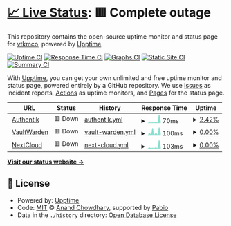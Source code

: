 # [📈 Live Status](https://vtkmco.github.io/git_uptime): <!--live status--> **🟥 Complete outage**

This repository contains the open-source uptime monitor and status page for [vtkmco](https://vtkmco.github.io/git_uptime), powered by [Upptime](https://github.com/upptime/upptime).

[![Uptime CI](https://github.com/vtkmco/git_uptime/workflows/Uptime%20CI/badge.svg)](https://github.com/vtkmco/git_uptime/actions?query=workflow%3A%22Uptime+CI%22)
[![Response Time CI](https://github.com/vtkmco/git_uptime/workflows/Response%20Time%20CI/badge.svg)](https://github.com/vtkmco/git_uptime/actions?query=workflow%3A%22Response+Time+CI%22)
[![Graphs CI](https://github.com/vtkmco/git_uptime/workflows/Graphs%20CI/badge.svg)](https://github.com/vtkmco/git_uptime/actions?query=workflow%3A%22Graphs+CI%22)
[![Static Site CI](https://github.com/vtkmco/git_uptime/workflows/Static%20Site%20CI/badge.svg)](https://github.com/vtkmco/git_uptime/actions?query=workflow%3A%22Static+Site+CI%22)
[![Summary CI](https://github.com/vtkmco/git_uptime/workflows/Summary%20CI/badge.svg)](https://github.com/vtkmco/git_uptime/actions?query=workflow%3A%22Summary+CI%22)

With [Upptime](https://upptime.js.org), you can get your own unlimited and free uptime monitor and status page, powered entirely by a GitHub repository. We use [Issues](https://github.com/vtkmco/git_uptime/issues) as incident reports, [Actions](https://github.com/vtkmco/git_uptime/actions) as uptime monitors, and [Pages](https://vtkmco.github.io/git_uptime) for the status page.

<!--start: status pages-->
<!-- This summary is generated by Upptime (https://github.com/upptime/upptime) -->
<!-- Do not edit this manually, your changes will be overwritten -->
<!-- prettier-ignore -->
| URL | Status | History | Response Time | Uptime |
| --- | ------ | ------- | ------------- | ------ |
| <img alt="" src="https://icons.duckduckgo.com/ip3/auth.vtk2m.xyz.ico" height="13"> [Authentik](https://auth.vtk2m.xyz) | 🟥 Down | [authentik.yml](https://github.com/vtkmco/git_uptime/commits/HEAD/history/authentik.yml) | <details><summary><img alt="Response time graph" src="./graphs/authentik/response-time-week.png" height="20"> 70ms</summary><br><a href="https://vtkmco.github.io/git_uptime/history/authentik"><img alt="Response time 70" src="https://img.shields.io/endpoint?url=https%3A%2F%2Fraw.githubusercontent.com%2Fvtkmco%2Fgit_uptime%2FHEAD%2Fapi%2Fauthentik%2Fresponse-time.json"></a><br><a href="https://vtkmco.github.io/git_uptime/history/authentik"><img alt="24-hour response time 70" src="https://img.shields.io/endpoint?url=https%3A%2F%2Fraw.githubusercontent.com%2Fvtkmco%2Fgit_uptime%2FHEAD%2Fapi%2Fauthentik%2Fresponse-time-day.json"></a><br><a href="https://vtkmco.github.io/git_uptime/history/authentik"><img alt="7-day response time 70" src="https://img.shields.io/endpoint?url=https%3A%2F%2Fraw.githubusercontent.com%2Fvtkmco%2Fgit_uptime%2FHEAD%2Fapi%2Fauthentik%2Fresponse-time-week.json"></a><br><a href="https://vtkmco.github.io/git_uptime/history/authentik"><img alt="30-day response time 70" src="https://img.shields.io/endpoint?url=https%3A%2F%2Fraw.githubusercontent.com%2Fvtkmco%2Fgit_uptime%2FHEAD%2Fapi%2Fauthentik%2Fresponse-time-month.json"></a><br><a href="https://vtkmco.github.io/git_uptime/history/authentik"><img alt="1-year response time 70" src="https://img.shields.io/endpoint?url=https%3A%2F%2Fraw.githubusercontent.com%2Fvtkmco%2Fgit_uptime%2FHEAD%2Fapi%2Fauthentik%2Fresponse-time-year.json"></a></details> | <details><summary><a href="https://vtkmco.github.io/git_uptime/history/authentik">2.42%</a></summary><a href="https://vtkmco.github.io/git_uptime/history/authentik"><img alt="All-time uptime 2.42%" src="https://img.shields.io/endpoint?url=https%3A%2F%2Fraw.githubusercontent.com%2Fvtkmco%2Fgit_uptime%2FHEAD%2Fapi%2Fauthentik%2Fuptime.json"></a><br><a href="https://vtkmco.github.io/git_uptime/history/authentik"><img alt="24-hour uptime 2.42%" src="https://img.shields.io/endpoint?url=https%3A%2F%2Fraw.githubusercontent.com%2Fvtkmco%2Fgit_uptime%2FHEAD%2Fapi%2Fauthentik%2Fuptime-day.json"></a><br><a href="https://vtkmco.github.io/git_uptime/history/authentik"><img alt="7-day uptime 2.42%" src="https://img.shields.io/endpoint?url=https%3A%2F%2Fraw.githubusercontent.com%2Fvtkmco%2Fgit_uptime%2FHEAD%2Fapi%2Fauthentik%2Fuptime-week.json"></a><br><a href="https://vtkmco.github.io/git_uptime/history/authentik"><img alt="30-day uptime 2.42%" src="https://img.shields.io/endpoint?url=https%3A%2F%2Fraw.githubusercontent.com%2Fvtkmco%2Fgit_uptime%2FHEAD%2Fapi%2Fauthentik%2Fuptime-month.json"></a><br><a href="https://vtkmco.github.io/git_uptime/history/authentik"><img alt="1-year uptime 2.42%" src="https://img.shields.io/endpoint?url=https%3A%2F%2Fraw.githubusercontent.com%2Fvtkmco%2Fgit_uptime%2FHEAD%2Fapi%2Fauthentik%2Fuptime-year.json"></a></details>
| <img alt="" src="https://icons.duckduckgo.com/ip3/vw.vtk2m.xyz.ico" height="13"> [VaultWarden](https://vw.vtk2m.xyz) | 🟥 Down | [vault-warden.yml](https://github.com/vtkmco/git_uptime/commits/HEAD/history/vault-warden.yml) | <details><summary><img alt="Response time graph" src="./graphs/vault-warden/response-time-week.png" height="20"> 100ms</summary><br><a href="https://vtkmco.github.io/git_uptime/history/vault-warden"><img alt="Response time 100" src="https://img.shields.io/endpoint?url=https%3A%2F%2Fraw.githubusercontent.com%2Fvtkmco%2Fgit_uptime%2FHEAD%2Fapi%2Fvault-warden%2Fresponse-time.json"></a><br><a href="https://vtkmco.github.io/git_uptime/history/vault-warden"><img alt="24-hour response time 100" src="https://img.shields.io/endpoint?url=https%3A%2F%2Fraw.githubusercontent.com%2Fvtkmco%2Fgit_uptime%2FHEAD%2Fapi%2Fvault-warden%2Fresponse-time-day.json"></a><br><a href="https://vtkmco.github.io/git_uptime/history/vault-warden"><img alt="7-day response time 100" src="https://img.shields.io/endpoint?url=https%3A%2F%2Fraw.githubusercontent.com%2Fvtkmco%2Fgit_uptime%2FHEAD%2Fapi%2Fvault-warden%2Fresponse-time-week.json"></a><br><a href="https://vtkmco.github.io/git_uptime/history/vault-warden"><img alt="30-day response time 100" src="https://img.shields.io/endpoint?url=https%3A%2F%2Fraw.githubusercontent.com%2Fvtkmco%2Fgit_uptime%2FHEAD%2Fapi%2Fvault-warden%2Fresponse-time-month.json"></a><br><a href="https://vtkmco.github.io/git_uptime/history/vault-warden"><img alt="1-year response time 100" src="https://img.shields.io/endpoint?url=https%3A%2F%2Fraw.githubusercontent.com%2Fvtkmco%2Fgit_uptime%2FHEAD%2Fapi%2Fvault-warden%2Fresponse-time-year.json"></a></details> | <details><summary><a href="https://vtkmco.github.io/git_uptime/history/vault-warden">0.00%</a></summary><a href="https://vtkmco.github.io/git_uptime/history/vault-warden"><img alt="All-time uptime 0.00%" src="https://img.shields.io/endpoint?url=https%3A%2F%2Fraw.githubusercontent.com%2Fvtkmco%2Fgit_uptime%2FHEAD%2Fapi%2Fvault-warden%2Fuptime.json"></a><br><a href="https://vtkmco.github.io/git_uptime/history/vault-warden"><img alt="24-hour uptime 0.00%" src="https://img.shields.io/endpoint?url=https%3A%2F%2Fraw.githubusercontent.com%2Fvtkmco%2Fgit_uptime%2FHEAD%2Fapi%2Fvault-warden%2Fuptime-day.json"></a><br><a href="https://vtkmco.github.io/git_uptime/history/vault-warden"><img alt="7-day uptime 0.00%" src="https://img.shields.io/endpoint?url=https%3A%2F%2Fraw.githubusercontent.com%2Fvtkmco%2Fgit_uptime%2FHEAD%2Fapi%2Fvault-warden%2Fuptime-week.json"></a><br><a href="https://vtkmco.github.io/git_uptime/history/vault-warden"><img alt="30-day uptime 0.00%" src="https://img.shields.io/endpoint?url=https%3A%2F%2Fraw.githubusercontent.com%2Fvtkmco%2Fgit_uptime%2FHEAD%2Fapi%2Fvault-warden%2Fuptime-month.json"></a><br><a href="https://vtkmco.github.io/git_uptime/history/vault-warden"><img alt="1-year uptime 0.00%" src="https://img.shields.io/endpoint?url=https%3A%2F%2Fraw.githubusercontent.com%2Fvtkmco%2Fgit_uptime%2FHEAD%2Fapi%2Fvault-warden%2Fuptime-year.json"></a></details>
| <img alt="" src="https://icons.duckduckgo.com/ip3/nextcloud.vtk2m.xyz.ico" height="13"> [NextCloud](https://nextcloud.vtk2m.xyz) | 🟥 Down | [next-cloud.yml](https://github.com/vtkmco/git_uptime/commits/HEAD/history/next-cloud.yml) | <details><summary><img alt="Response time graph" src="./graphs/next-cloud/response-time-week.png" height="20"> 103ms</summary><br><a href="https://vtkmco.github.io/git_uptime/history/next-cloud"><img alt="Response time 103" src="https://img.shields.io/endpoint?url=https%3A%2F%2Fraw.githubusercontent.com%2Fvtkmco%2Fgit_uptime%2FHEAD%2Fapi%2Fnext-cloud%2Fresponse-time.json"></a><br><a href="https://vtkmco.github.io/git_uptime/history/next-cloud"><img alt="24-hour response time 103" src="https://img.shields.io/endpoint?url=https%3A%2F%2Fraw.githubusercontent.com%2Fvtkmco%2Fgit_uptime%2FHEAD%2Fapi%2Fnext-cloud%2Fresponse-time-day.json"></a><br><a href="https://vtkmco.github.io/git_uptime/history/next-cloud"><img alt="7-day response time 103" src="https://img.shields.io/endpoint?url=https%3A%2F%2Fraw.githubusercontent.com%2Fvtkmco%2Fgit_uptime%2FHEAD%2Fapi%2Fnext-cloud%2Fresponse-time-week.json"></a><br><a href="https://vtkmco.github.io/git_uptime/history/next-cloud"><img alt="30-day response time 103" src="https://img.shields.io/endpoint?url=https%3A%2F%2Fraw.githubusercontent.com%2Fvtkmco%2Fgit_uptime%2FHEAD%2Fapi%2Fnext-cloud%2Fresponse-time-month.json"></a><br><a href="https://vtkmco.github.io/git_uptime/history/next-cloud"><img alt="1-year response time 103" src="https://img.shields.io/endpoint?url=https%3A%2F%2Fraw.githubusercontent.com%2Fvtkmco%2Fgit_uptime%2FHEAD%2Fapi%2Fnext-cloud%2Fresponse-time-year.json"></a></details> | <details><summary><a href="https://vtkmco.github.io/git_uptime/history/next-cloud">0.00%</a></summary><a href="https://vtkmco.github.io/git_uptime/history/next-cloud"><img alt="All-time uptime 0.00%" src="https://img.shields.io/endpoint?url=https%3A%2F%2Fraw.githubusercontent.com%2Fvtkmco%2Fgit_uptime%2FHEAD%2Fapi%2Fnext-cloud%2Fuptime.json"></a><br><a href="https://vtkmco.github.io/git_uptime/history/next-cloud"><img alt="24-hour uptime 0.00%" src="https://img.shields.io/endpoint?url=https%3A%2F%2Fraw.githubusercontent.com%2Fvtkmco%2Fgit_uptime%2FHEAD%2Fapi%2Fnext-cloud%2Fuptime-day.json"></a><br><a href="https://vtkmco.github.io/git_uptime/history/next-cloud"><img alt="7-day uptime 0.00%" src="https://img.shields.io/endpoint?url=https%3A%2F%2Fraw.githubusercontent.com%2Fvtkmco%2Fgit_uptime%2FHEAD%2Fapi%2Fnext-cloud%2Fuptime-week.json"></a><br><a href="https://vtkmco.github.io/git_uptime/history/next-cloud"><img alt="30-day uptime 0.00%" src="https://img.shields.io/endpoint?url=https%3A%2F%2Fraw.githubusercontent.com%2Fvtkmco%2Fgit_uptime%2FHEAD%2Fapi%2Fnext-cloud%2Fuptime-month.json"></a><br><a href="https://vtkmco.github.io/git_uptime/history/next-cloud"><img alt="1-year uptime 0.00%" src="https://img.shields.io/endpoint?url=https%3A%2F%2Fraw.githubusercontent.com%2Fvtkmco%2Fgit_uptime%2FHEAD%2Fapi%2Fnext-cloud%2Fuptime-year.json"></a></details>

<!--end: status pages-->

[**Visit our status website →**](https://vtkmco.github.io/git_uptime)

## 📄 License

- Powered by: [Upptime](https://github.com/upptime/upptime)
- Code: [MIT](./LICENSE) © [Anand Chowdhary](https://anandchowdhary.com), supported by [Pabio](https://pabio.com)
- Data in the `./history` directory: [Open Database License](https://opendatacommons.org/licenses/odbl/1-0/)
